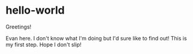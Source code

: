 # hello-world

Greetings!

Evan here. I don't know what I'm doing but I'd sure like to find out! This is my first step. Hope I don't slip!
